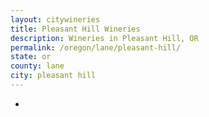 ```yaml
---
layout: citywineries
title: Pleasant Hill Wineries
description: Wineries in Pleasant Hill, OR
permalink: /oregon/lane/pleasant-hill/
state: or
county: lane
city: pleasant hill
---
```

-

